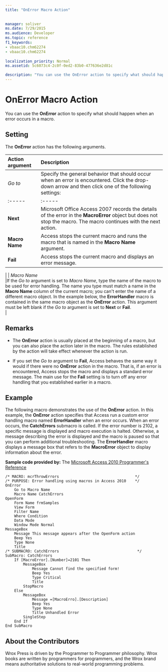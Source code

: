 ```yaml
---
title: "OnError Macro Action"
 
 
manager: soliver
ms.date: 7/29/2015
ms.audience: Developer
ms.topic: reference
f1_keywords:
- vbaac10.chm62274
- vbaac10.chm62274
  
localization_priority: Normal
ms.assetid: 5c6073c4-2c0f-0ed2-83b0-477636e2d81c

description: "You can use the OnError action to specify what should happen when an error occurs in a macro."
---
```


# OnError Macro Action

You can use the **OnError** action to specify what should happen when an error occurs in a macro. 
  
## Setting

The **OnError** action has the following arguments. 
  
|**Action argument**|**Description**|
|:-----|:-----|
| _Go to_ <br/> |Specify the general behavior that should occur when an error is encountered. Click the drop-down arrow and then click one of the following settings:  <br/> |**Setting**|**Description**|
|:-----|:-----|
|**Next** <br/> |Microsoft Office Access 2007 records the details of the error in the **MacroError** object but does not stop the macro. The macro continues with the next action.  <br/> |
|**Macro Name** <br/> |Access stops the current macro and runs the macro that is named in the **Macro Name** argument.  <br/> |
|**Fail** <br/> |Access stops the current macro and displays an error message.  <br/> |
   
|
| _Macro Name_ <br/> |If the  _Go to_ argument is set to  _Macro Name_, type the name of the macro to be used for error handling. The name you type must match a name in the **Macro Name** column of the current macro; you can't enter the name of a different macro object. In the example below, the **ErrorHandler** macro is contained in the same macro object as the **OnError** action. This argument must be left blank if the  _Go to_ argument is set to **Next** or **Fail**.  <br/> |
   
## Remarks

- The **OnError** action is usually placed at the beginning of a macro, but you can also place the action later in the macro. The rules established by the action will take effect whenever the action is run. 
    
- If you set the  _Go to_ argument to **Fail**, Access behaves the same way it would if there were no **OnError** action in the macro. That is, if an error is encountered, Access stops the macro and displays a standard error message. The main use for the **Fail** setting is to turn off any error handling that you established earlier in a macro. 
    
## Example

The following macro demonstrates the use of the **OnError** action. In this example, the **OnError** action specifies that Access run a custom error handling macro named **ErrorHandler** when an error occurs. When an error occurs, the **CatchErrors** submacro is called. If the error number is 2102, a specific message is displayed and macro execution is halted. Otherwise, a message describing the error is displayed and the macro is paused so that you can perform additional troubleshooting. The **ErrorHandler** macro displays a message box that refers to the **MacroError** object to display information about the error. 
  
 **Sample code provided by:** The [Microsoft Access 2010 Programmer's Reference](http://www.wrox.com/WileyCDA/WroxTitle/Access-2010-Programmer-s-Reference.productCd-0470591668.mdl)
  
```
/* MACRO: mcrThrowErrors                                  */
/* PURPOSE: Error handling using macros in Access 2010    */
OnError
    Go to Macro Name
    Macro Name CatchErrors
OpenForm 
    Form Name frmSamples
    View Form
    Filter Name
    Where Condition
    Data Mode
    Window Mode Normal
MessageBox 
    Message This message appears after the OpenForm action
    Beep Yes
    Type None
    Title
/* SUBMACRO: CatchErrors                                   */
SubMacro: CatchErrors
    If [MacroError].[Number]=2101 Then
        MessageBox
            Message Cannot find the specified form!
            Beep Yes
            Type Critical
            Title
        StopMacro
    Else
        MessageBox
            Message =[MacroErro].[Description]
            Beep Yes
            Type None
            Title Unhandled Error
        SingleStep
    End If
End SubMacro
```

## About the Contributors
<a name="AboutContributors"> </a>

Wrox Press is driven by the Programmer to Programmer philosophy. Wrox books are written by programmers for programmers, and the Wrox brand means authoritative solutions to real-world programming problems. 
  

